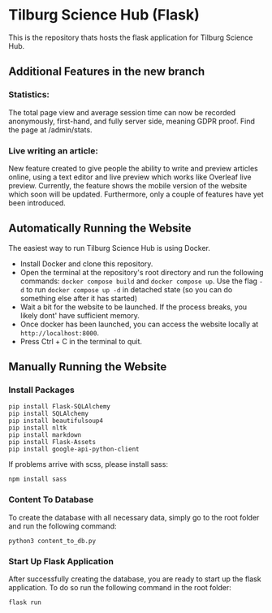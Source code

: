 # Tilburg Science Hub (Flask)

This is the repository thats hosts the flask application for Tilburg Science Hub.

## Additional Features in the new branch

### Statistics:
The total page view and average session time can now be recorded anonymously, first-hand, and fully server side, meaning GDPR proof. 
Find the page at /admin/stats.

### Live writing an article: 
New feature created to give people the ability to write and preview articles online, using a text editor and live preview which works like Overleaf live preview. Currently, the feature shows the mobile version of the website which soon will be updated. Furthermore, only a couple of features have yet been introduced.

## Automatically Running the Website

The easiest way to run Tilburg Science Hub is using Docker.

- Install Docker and clone this repository.
- Open the terminal at the repository's root directory and run the following commands: `docker compose build` and `docker compose up`. Use the flag `-d` to run `docker compose up -d` in detached state (so you can do something else after it has started)
- Wait a bit for the website to be launched. If the process breaks, you likely dont' have sufficient memory.
- Once docker has been launched, you can access the website locally at `http://localhost:8000`.
- Press Ctrl + C in the terminal to quit.

## Manually Running the Website

### Install Packages
```
pip install Flask-SQLAlchemy
pip install SQLAlchemy
pip install beautifulsoup4
pip install nltk
pip install markdown
pip install Flask-Assets
pip install google-api-python-client
```

If problems arrive with scss, please install sass:

```
npm install sass
```

### Content To Database

To create the database with all necessary data, simply go to the root folder and run the following command:

```python3 content_to_db.py```

### Start Up Flask Application
After successfully creating the database, you are ready to start up the flask application. To do so run the following command in the root folder:

`flask run`

